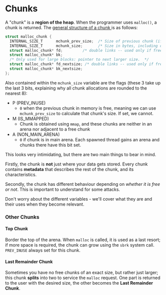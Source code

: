 # Chunks

A "chunk" is a **region of the heap**. When the programmer uses `malloc()`, a chunk is returned. The [general structure of a chunk ](https://code.woboq.org/userspace/glibc/malloc/malloc.c.html)is as follows:

```c
struct malloc_chunk {
  INTERNAL_SIZE_T      mchunk_prev_size;  /* Size of previous chunk (if free).  */
  INTERNAL_SIZE_T      mchunk_size;       /* Size in bytes, including overhead. */
  struct malloc_chunk* fd;         /* double links -- used only if free. */
  struct malloc_chunk* bk;
  /* Only used for large blocks: pointer to next larger size.  */
  struct malloc_chunk* fd_nextsize; /* double links -- used only if free. */
  struct malloc_chunk* bk_nextsize;
};
```

Also contained within the `mchunk_size` variable are the flags \(these 3 take up the last 3 bits, explaining why all chunk allocations are rounded to the nearest 8\):

* P \(PREV\_INUSE\)
  * `0` when the previous chunk in memory is free, meaning we can use `mchunk_prev_size` to calculate that chunk's size. If set, we cannot.
* M \(IS\_MMAPPED\)
  * Chunk is obtained using `mmap`, and these chunks are neither in an arena nor adjacent to a free chunk
* A \(NON\_MAIN\_ARENA\)
  * `0` if chunk is in main arena. Each spawned thread gains an arena and chunks there have this bit set.

This looks very intimidating, but there are two main things to bear in mind.

Firstly, the chunk is **not** just where your data gets stored. Every chunk contains **metadata** that describes the rest of the chunk, and its characteristics.

Secondly, the chunk has different behaviour depending on _whether it is free or not_. This is important to understand for some attacks.

Don't worry about the different variables - we'll cover what they are and their uses when they become relevant.

### Other Chunks

#### Top Chunk

Border the top of the arena. When `malloc` is called, it is used as a last resort; if more space is required, the chunk can grow using the `sbrk` system call. `PREV_INUSE` always set for this chunk.

#### Last Remainder Chunk

Sometimes you have no free chunks of an exact size, but rather just larger; this chunk **splits** into two to service the `malloc` request. One part is returned to the user with the desired size, the other becomes the **Last Remainder Chunk**.

